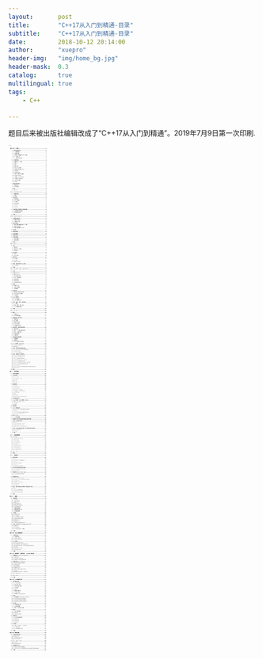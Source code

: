 ```yaml
---
layout:       post
title:        "C++17从入门到精通-目录"
subtitle:     "C++17从入门到精通-目录"
date:         2018-10-12 20:14:00
author:       "xuepro"
header-img:   "img/home_bg.jpg"
header-mask:  0.3
catalog:      true
multilingual: true
tags:
    - C++
    
---   
```


题目后来被出版社编辑改成了“C++17从入门到精通”。2019年7月9日第一次印刷.

![](/book_imgs/c17catlog.png)
